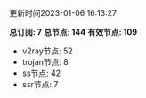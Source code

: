 更新时间2023-01-06 16:13:27

**总订阅: 7**
**总节点: 144**
**有效节点: 109**
- v2ray节点: 52
- trojan节点: 8
- ss节点: 42
- ssr节点: 7
